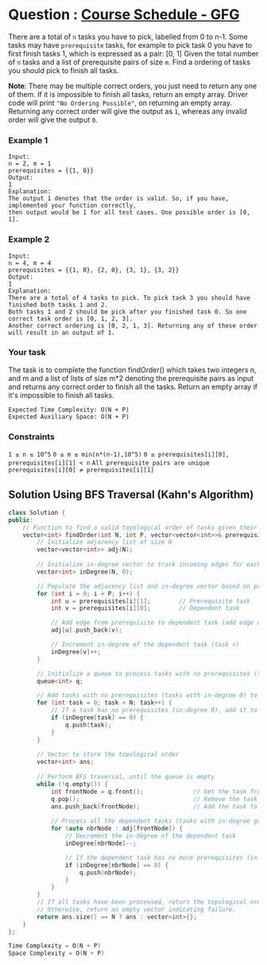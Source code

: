 # Question : [Course Schedule - GFG](https://www.geeksforgeeks.org/problems/course-schedule/1)

There are a total of `n` tasks you have to pick, labelled from 0 to n-1. Some tasks may have `prerequisite` tasks, for example to pick task 0 you have to first finish tasks 1, which is expressed as a pair: [0, 1]
Given the total number of `n` tasks and a list of prerequisite pairs of size `m`. Find a ordering of tasks you should pick to finish all tasks.

**Note**: There may be multiple correct orders, you just need to return any one of them. If it is impossible to finish all tasks, return an empty array. Driver code will print `"No Ordering Possible"`, on returning an empty array. Returning any correct order will give the output as `1`, whereas any invalid order will give the output `0`. 

### Example 1

```
Input:
n = 2, m = 1
prerequisites = {{1, 0}}
Output:
1
Explanation:
The output 1 denotes that the order is valid. So, if you have, implemented your function correctly, 
then output would be 1 for all test cases. One possible order is [0, 1].
```

### Example 2

```
Input:
n = 4, m = 4
prerequisites = {{1, 0}, {2, 0}, {3, 1}, {3, 2}}
Output:
1
Explanation:
There are a total of 4 tasks to pick. To pick task 3 you should have finished both tasks 1 and 2. 
Both tasks 1 and 2 should be pick after you finished task 0. So one correct task order is [0, 1, 2, 3]. 
Another correct ordering is [0, 2, 1, 3]. Returning any of these order will result in an output of 1.
```

### Your task
The task is to complete the function findOrder() which takes two integers n, and m and a list of lists of size m*2 denoting the prerequisite pairs as input and returns any correct order to finish all the tasks. Return an empty array if it's impossible to finish all tasks.

```
Expected Time Complexity: O(N + P)
Expected Auxiliary Space: O(N + P)
```

### Constraints
`1 ≤ n ≤ 10^5`
`0 ≤ m ≤ min(n*(n-1),10^5)`
`0 ≤ prerequisites[i][0], prerequisites[i][1] < n`
`All prerequisite pairs are unique`
`prerequisites[i][0] ≠ prerequisites[i][1]`

## Solution Using BFS Traversal (Kahn's Algorithm)

```Cpp
class Solution {
public:
    // Function to find a valid topological order of tasks given their prerequisites using BFS.
    vector<int> findOrder(int N, int P, vector<vector<int>>& prerequisites) {
        // Initialize adjacency list of size N
        vector<vector<int>> adj(N);   
        
        // Initialize in-degree vector to track incoming edges for each task
        vector<int> inDegree(N, 0);

        // Populate the adjacency list and in-degree vector based on prerequisites
        for (int i = 0; i < P; i++) {
            int u = prerequisites[i][1];        // Prerequisite task
            int v = prerequisites[i][0];        // Dependent task

            // Add edge from prerequisite to dependent task (add edge u -> v)
            adj[u].push_back(v);

            // Increment in-degree of the dependent task (task v)       
            inDegree[v]++;
        }

        // Initialize a queue to process tasks with no prerequisites (tasks with in-degree 0)
        queue<int> q;

        // Add tasks with no prerequisites (tasks with in-degree 0) to the queue
        for (int task = 0; task < N; task++) {
            // If a task has no prerequisites (in-degree 0), add it to the queue
            if (inDegree[task] == 0) {
                q.push(task);
            }
        }
        
        // Vector to store the topological order
        vector<int> ans;
        
        // Perform BFS traversal, until the queue is empty
        while (!q.empty()) {
            int frontNode = q.front();              // Get the task from the front of the queue
            q.pop();                                // Remove the task from the queue
            ans.push_back(frontNode);               // Add the task to the topological order
            
            // Process all the dependent tasks (tasks with in-degree greater than 0)
            for (auto nbrNode : adj[frontNode]) {
                // Decrement the in-degree of the dependent task
                inDegree[nbrNode]--;

                // If the dependent task has no more prerequisites (in-degree 0), add it to the queue
                if (inDegree[nbrNode] == 0) {
                    q.push(nbrNode);
                }
            }
        }
        // If all tasks have been processed, return the topological order. 
        // Otherwise, return an empty vector indicating failure.
        return ans.size() == N ? ans : vector<int>{};
    }
};

Time Complexity = O(N + P)
Space Complexity = O(N + P)
```